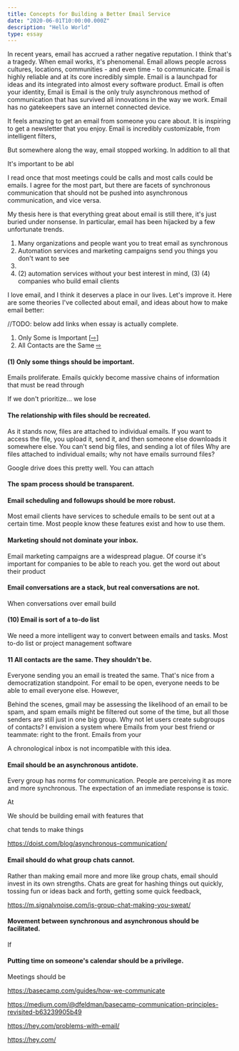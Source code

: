 ```yaml
---
title: Concepts for Building a Better Email Service
date: "2020-06-01T10:00:00.000Z"
description: "Hello World"
type: essay
---
```


In recent years, email has accrued a rather negative reputation. I think that's a tragedy. When email works, it's phenomenal. Email allows people across cultures, locations, communities - and even time - to communicate. Email is highly reliable and at its core incredibly simple. Email is a launchpad for ideas and its integrated into almost every software product. Email is often your identity, Email is Email is the only truly asynchronous method of communication that has survived all innovations in the way we work. Email has no gatekeepers save an internet connected device.

It feels amazing to get an email from someone you care about. It is inspiring to get a newsletter that you enjoy. Email is incredibly customizable, from intelligent filters, 

But somewhere along the way, email stopped working. In addition to all that

It's important to be abl

I read once that most meetings could be calls and most calls could be emails. I agree for the most part, but there are facets of synchronous communication that should not be pushed into asynchronous communication, and vice versa.

My thesis here is that everything great about email is still there, it's just buried under nonsense. In particular, email has been hijacked by a few unfortunate trends.

1. Many organizations and people want you to treat email as synchronous
2. Automation services and marketing campaigns send you things you don't want to see
3. 
4. (2) automation services without your best interest in mind, (3) (4) companies who build email clients

I love email, and I think it deserves a place in our lives. Let's improve it. Here are some theories I've collected about email, and ideas about how to make email better:

//TODO: below add links when essay is actually complete.

1. Only Some is Important [<a href="a1#">⇨</a>]
2. All Contacts are the Same <a href="#a11">⇨</a>

#### <a name="a1">(1)</a> Only some things should be important.

Emails proliferate. Emails quickly become massive chains of information that must be read through

If we don't prioritize... we lose

#### The relationship with files should be recreated.

As it stands now, files are attached to individual emails. If you want to access the file, you upload it, send it, and then someone else downloads it somewhere else. You can't send big files, and sending a lot of files Why are files attached to individual emails; why not have emails surround files?

Google drive does this pretty well. You can attach

#### The spam process should be transparent.



#### Email scheduling and followups should be more robust.

Most email clients have services to schedule emails to be sent out at a certain time. Most people know these features exist and how to use them.

#### Marketing should not dominate your inbox.

Email marketing campaigns are a widespread plague. Of course it's important for companies to be able to reach you. get the word out about their product

#### Email conversations are a stack, but real conversations are not.

When conversations over email build

#### <a name="a10">(10)</a> Email is sort of a to-do list

We need a more intelligent way to convert between emails and tasks. Most to-do list or project management software 

#### <a name="a11n">11</a> All contacts are the same. They shouldn't be.

Everyone sending you an email is treated the same. That's nice from a democratization standpoint. For email to be open, everyone needs to be able to email everyone else. However, 

Behind the scenes, gmail may be assessing the likelihood of an email to be spam, and spam emails might be filtered out some of the time, but all those senders are still just in one big group. Why not let users create subgroups of contacts? I envision a system where  Emails from your best friend or teammate: right to the front. Emails from your 

A chronological inbox is not incompatible with this idea.

#### Email should be an asynchronous antidote.

Every group has norms for communication. People are perceiving it as more and more synchronous. The expectation of an immediate response is toxic.

At 

We should be building email with features that 

chat tends to make things 

https://doist.com/blog/asynchronous-communication/

#### Email should do what group chats cannot.

Rather than making email more and more like group chats, email should invest in its own strengths. Chats are great for hashing things out quickly, tossing fun or ideas back and forth, getting some quick feedback, 

https://m.signalvnoise.com/is-group-chat-making-you-sweat/

#### Movement between synchronous and asynchronous should be facilitated.

If 

#### Putting time on someone's calendar should be a privilege.

Meetings should be



https://basecamp.com/guides/how-we-communicate

https://medium.com/@dfeldman/basecamp-communication-principles-revisited-b63239905b49

https://hey.com/problems-with-email/

https://hey.com/
